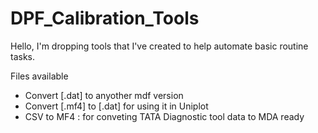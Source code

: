 # DPF_Calibration_Tools
Hello, I'm dropping tools that I've created to help automate basic routine tasks. 

Files available 

- Convert [.dat] to anyother mdf version
- Convert [.mf4] to [.dat] for using it in Uniplot
- CSV to MF4 : for conveting TATA Diagnostic tool data to MDA ready
